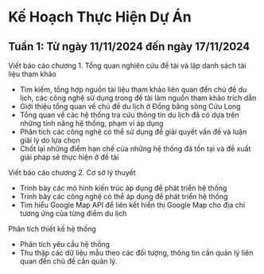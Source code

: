# Kế Hoạch Thực Hiện Dự Án

## Tuần 1: Từ ngày 11/11/2024 đến ngày 17/11/2024

Viết báo cáo chương 1. Tổng quan nghiên cứu đề tài và lập danh sách tài liệu tham khảo

- Tìm kiếm, tổng hợp nguồn tài liệu tham khảo liên quan đến chủ đề du lịch, các công nghệ sử dụng trong đề tài làm nguồn tham khảo trích dẫn
- Giới thiệu tổng quan về chủ đề du lịch ở Đồng bằng sông Cửu Long
- Tổng quan về các hệ thống tra cứu thông tin du lịch đã có dựa trên những tính năng hệ thống, phạm vi áp dụng
- Phân tích các công nghệ có thể sử dụng để giải quyết vấn đề và luận giải lý do lựa chọn
- Chốt lại những điểm hạn chế của những hệ thống đã tồn tại và đề xuất giải pháp sẽ thực hiện ở đề tài

Viết báo cáo chương 2. Cơ sở lý thuyết

- Trình bày các mô hình kiến trúc áp dụng để phát triển hệ thống
- Trình bày các công nghệ có thể áp dụng để phát triển hệ thống
- Tìm hiểu Google Map API để liên kết hiển thị Google Map cho địa chỉ tương ứng của từng điểm du lịch

Phân tích thiết kế hệ thống

- Phân tích yêu cầu hệ thống
- Thu thập các dữ liệu mẫu theo các đối tượng, thông tin cần quản lý liên quan đến chủ đề cần quản lý.
